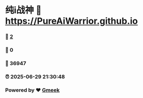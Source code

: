 # 纯i战神 :link: https://PureAiWarrior.github.io 
### :page_facing_up: [2](https://PureAiWarrior.github.io/tag.html) 
### :speech_balloon: 0 
### :hibiscus: 36947 
### :alarm_clock: 2025-06-29 21:30:48 
### Powered by :heart: [Gmeek](https://github.com/Meekdai/Gmeek)
